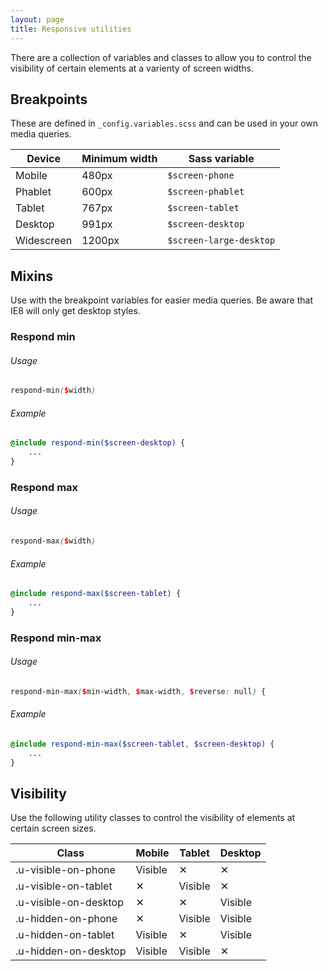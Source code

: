 ```yaml
---
layout: page
title: Responsive utilities
---
```


There are a collection of variables and classes to allow you to control the visibility of certain elements at a varienty of screen widths.

## Breakpoints

These are defined in `_config.variables.scss` and can be used in your own media queries.

| Device | Minimum width | Sass variable |
| ---------- | ------------- | ----------------- |
| Mobile | 480px | `$screen-phone` |
| Phablet | 600px | `$screen-phablet` |
| Tablet | 767px | `$screen-tablet` |
| Desktop | 991px | `$screen-desktop` |
| Widescreen | 1200px | `$screen-large-desktop` |

## Mixins

Use with the breakpoint variables for easier media queries. Be aware that IE8 will only get desktop styles.

### Respond min

###### Usage

```scss
respond-min($width)
```

###### Example

```scss
@include respond-min($screen-desktop) {
    ...
}
```

### Respond max

###### Usage

```scss
respond-max($width)
```

###### Example

```scss
@include respond-max($screen-tablet) {
    ...
}
```

### Respond min-max

###### Usage

```scss
respond-min-max($min-width, $max-width, $reverse: null) {
```

###### Example

```scss
@include respond-min-max($screen-tablet, $screen-desktop) {
    ...
}
```

## Visibility

Use the following utility classes to control the visibility of elements at certain screen sizes.

| Class                 | Mobile  | Tablet  | Desktop |
| --------------------- | ------- | ------- | ------- |
| .u-visible-on-phone   | Visible | ✕       | ✕       |
| .u-visible-on-tablet  | ✕       | Visible | ✕       |
| .u-visible-on-desktop | ✕       | ✕       | Visible |
| .u-hidden-on-phone    | ✕       | Visible | Visible |
| .u-hidden-on-tablet   | Visible | ✕       | Visible |
| .u-hidden-on-desktop  | Visible | Visible | ✕       |
